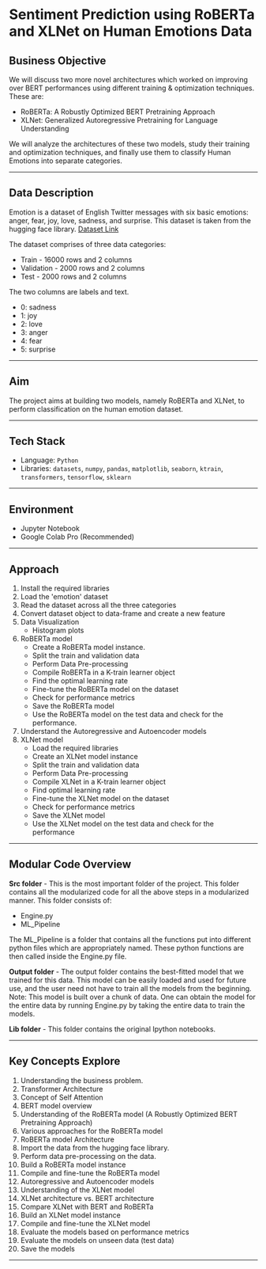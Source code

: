 # Sentiment Prediction using RoBERTa and XLNet on Human Emotions Data

## Business Objective

We will discuss two more novel architectures which worked on improving over BERT performances using different training & optimization techniques. These are:

- RoBERTa: A Robustly Optimized BERT Pretraining Approach
- XLNet: Generalized Autoregressive Pretraining for Language Understanding

We will analyze the architectures of these two models, study their training and optimization techniques, and finally use them to classify Human Emotions into separate categories.

---

## Data Description

Emotion is a dataset of English Twitter messages with six basic emotions: anger, fear, joy, love, sadness, and surprise. This dataset is taken from the hugging face library. [Dataset Link](https://huggingface.co/datasets/emotion)

The dataset comprises of three data categories:

- Train - 16000 rows and 2 columns
- Validation - 2000 rows and 2 columns
- Test - 2000 rows and 2 columns

The two columns are labels and text.

- 0: sadness
- 1: joy
- 2: love
- 3: anger
- 4: fear
- 5: surprise

---

## Aim

The project aims at building two models, namely RoBERTa and XLNet, to perform classification on the human emotion dataset.

---

## Tech Stack

- Language: `Python`
- Libraries: `datasets`, `numpy`, `pandas`, `matplotlib`, `seaborn`, `ktrain`, `transformers`, `tensorflow`, `sklearn`

---

## Environment

- Jupyter Notebook
- Google Colab Pro (Recommended)

---

## Approach

1. Install the required libraries
2. Load the 'emotion' dataset
3. Read the dataset across all the three categories
4. Convert dataset object to data-frame and create a new feature
5. Data Visualization
   - Histogram plots
6. RoBERTa model
   - Create a RoBERTa model instance.
   - Split the train and validation data
   - Perform Data Pre-processing
   - Compile RoBERTa in a K-train learner object
   - Find the optimal learning rate
   - Fine-tune the RoBERTa model on the dataset
   - Check for performance metrics
   - Save the RoBERTa model
   - Use the RoBERTa model on the test data and check for the performance.
7. Understand the Autoregressive and Autoencoder models
8. XLNet model
   - Load the required libraries
   - Create an XLNet model instance
   - Split the train and validation data
   - Perform Data Pre-processing
   - Compile XLNet in a K-train learner object
   - Find optimal learning rate
   - Fine-tune the XLNet model on the dataset
   - Check for performance metrics
   - Save the XLNet model
   - Use the XLNet model on the test data and check for the performance

---

## Modular Code Overview

**Src folder** - This is the most important folder of the project. This folder contains all the modularized code for all the above steps in a modularized manner. This folder consists of:

- Engine.py
- ML_Pipeline

The ML_Pipeline is a folder that contains all the functions put into different python files which are appropriately named. These python functions are then called inside the Engine.py file.

**Output folder** - The output folder contains the best-fitted model that we trained for this data. This model can be easily loaded and used for future use, and the user need not have to train all the models from the beginning. Note: This model is built over a chunk of data. One can obtain the model for the entire data by running Engine.py by taking the entire data to train the models.

**Lib folder** - This folder contains the original Ipython notebooks.

---

## Key Concepts Explore

1. Understanding the business problem.
2. Transformer Architecture
3. Concept of Self Attention
4. BERT model overview
5. Understanding of the RoBERTa model (A Robustly Optimized BERT Pretraining Approach)
6. Various approaches for the RoBERTa model
7. RoBERTa model Architecture
8. Import the data from the hugging face library.
9. Perform data pre-processing on the data.
10. Build a RoBERTa model instance
11. Compile and fine-tune the RoBERTa model
12. Autoregressive and Autoencoder models
13. Understanding of the XLNet model
14. XLNet architecture vs. BERT architecture
15. Compare XLNet with BERT and RoBERTa
16. Build an XLNet model instance
17. Compile and fine-tune the XLNet model
18. Evaluate the models based on performance metrics
19. Evaluate the models on unseen data (test data)
20. Save the models

---